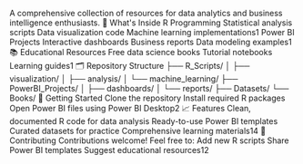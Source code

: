 A comprehensive collection of resources for data analytics and business intelligence enthusiasts.
🎯 What's Inside
R Programming
Statistical analysis scripts
Data visualization code
Machine learning implementations1
Power BI Projects
Interactive dashboards
Business reports
Data modeling examples1
📚 Educational Resources
Free data science books
Tutorial notebooks
Learning guides1
🗂️ Repository Structure
├── R_Scripts/
│   ├── visualization/
│   ├── analysis/
│   └── machine_learning/
├── PowerBI_Projects/
│   ├── dashboards/
│   └── reports/
├── Datasets/
└── Books/
🚀 Getting Started
Clone the repository
Install required R packages
Open Power BI files using Power BI Desktop2
📈 Features
Clean, documented R code for data analysis
Ready-to-use Power BI templates
Curated datasets for practice
Comprehensive learning materials14
🤝 Contributing
Contributions welcome! Feel free to:
Add new R scripts
Share Power BI templates
Suggest educational resources12
